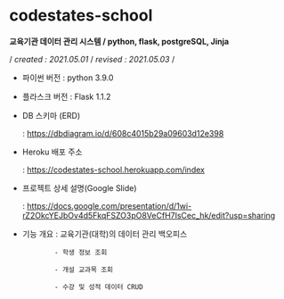 # codestates-school
**교육기관 데이터 관리 시스템 / python, flask, postgreSQL, Jinja**

/ _created : 2021.05.01_ / _revised : 2021.05.03_ /


- 파이썬 버전 : python 3.9.0

- 플라스크 버전 : Flask 1.1.2

- DB 스키마 (ERD)

  : https://dbdiagram.io/d/608c4015b29a09603d12e398

- Heroku 배포 주소

  : https://codestates-school.herokuapp.com/index

- 프로젝트 상세 설명(Google Slide) 

  : https://docs.google.com/presentation/d/1wi-rZ2OkcYEJbOv4d5FkqFSZO3pO8VeCfH7IsCec_hk/edit?usp=sharing

- 기능 개요 : 교육기관(대학)의 데이터 관리 백오피스 

              - 학생 정보 조회
              
              - 개설 교과목 조회
              
              - 수강 및 성적 데이터 CRUD
